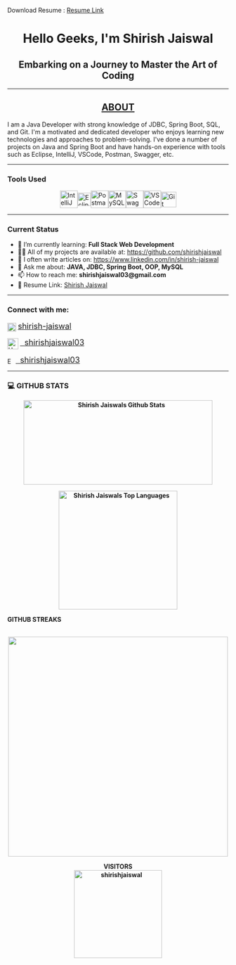 <p>
    Download Resume : <a href="/images/myw3schoolsimage.jpg" download> Resume Link </a>
</p>
<h1 align="center">Hello Geeks, I'm <strong>Shirish Jaiswal</strong></h1>
<h2 align="center"><b>Embarking on a Journey to Master the Art of Coding</b></h2>
<hr/>

<h2 align="center"><b><u>ABOUT</u></b></h2>
<p>I am a Java Developer with strong knowledge of JDBC, Spring Boot, SQL, and Git. I'm a motivated and dedicated developer who enjoys learning new technologies and approaches to problem-solving. I've done a number of projects on Java and Spring Boot and have hands-on experience with tools such as Eclipse, IntelliJ, VSCode, Postman, Swagger, etc.</p>
<hr/>

<h3><b>Tools Used</b></h3>
<div style="display: flex; justify-content: center; align-items: center;">
    <img alt="IntelliJ" height="40" src="https://brandslogos.com/wp-content/uploads/images/large/intellij-idea-logo.png"> 
    <img alt="Eclipse" height="30" src="https://www.eclipse.org/org/artwork/images/eclipse_ide_logo.png">
    <img alt="Postman" height="40" src="https://voyager.postman.com/logo/postman-logo-icon-orange.svg">
    <img alt="MySQL" height="40" src="https://www.mysql.com/common/logos/logo-mysql-170x115.png">
    <img alt="Swagger" height="40" src="https://static1.smartbear.co/swagger/media/assets/images/swagger_logo.svg">
    <img alt="VSCode" height="40" src="https://code.visualstudio.com/assets/images/code-stable.png">
    <img alt="Git" height="35" src="https://git-scm.com/images/logo@2x.png">
</div>
<hr/>
<h3><strong>Current Status</strong></h3>
<ul>
    <!-- <li>🔭 I’m currently working on <a href="#">Project name</a></li> -->
    <li>🌱 I’m currently learning: <strong>Full Stack Web Development</strong></li>
    <li>👨‍💻 All of my projects are available at: <a href="https://github.com/shirishjaiswal">https://github.com/shirishjaiswal</a></li>
    <li>📝 I often write articles on: <a href="https://www.linkedin.com/in/shirish-jaiswal">https://www.linkedin.com/in/shirish-jaiswal</a></li>
    <li>💬 Ask me about: <strong>JAVA, JDBC, Spring Boot, OOP, MySQL</strong></li>
    <li>📫 How to reach me: <strong>shirishjaiswal03@gmail.com</strong></li>
    <li>📄 Resume Link: <a href="">Shirish Jaiswal</a>
    </li>
</ul>
<hr/>
<h3 align="left"><b>Connect with me:<b></h3>
<p align="left" style="font-weight: normal;">
    <img align="center" src="https://content.linkedin.com/content/dam/me/business/en-us/amp/brand-site/v2/bg/LI-Bug.svg.original.svg" alt="LinkedIn" height="20"/>
    <a href="https://www.linkedin.com/in/shirish-jaiswal"> <span style="font-size: 18px">shirish-jaiswal</span>
    </a>
</p>
<p align="left" style="font-weight: normal;">
    <img align="center" src="https://cdn4.iconfinder.com/data/icons/logos-and-brands/512/160_Hackerrank_logo_logos-1024.png" alt="HackarRank" height="25"/>
    <a href="https://www.hackerrank.com/shirishjaiswal03"> <span style="font-size: 18px"> &nbsp; shirishjaiswal03</span>
    </a>
</p>
<p align="left" style="font-weight: normal;">
    <img align="center" src="https://mailmeteor.com/logos/assets/PNG/Gmail_Logo_256px.png" alt="Email" height="15"/>
    <a href="mailto: shirishjaiswal03@gmail.com"> <span style="font-size: 18px"> &nbsp; shirishjaiswal03</span>
    </a>
</p>   
<hr/>

<h3> 💻 <strong> GITHUB STATS </strong></h3>
<p align="center">
    <a href="#">
        <img alt="Shirish Jaiswals Github Stats" src="https://github-readme-stats.vercel.app/api?username=shirishjaiswal&theme=ambient-gradient&show_icons=true" height="192px" width="430px">
    </a>
</p>
<p align="center">
    <a href="#">
        <img alt="Shirish Jaiswals Top Languages" src="https://github-readme-stats.vercel.app/api/top-langs?username=shirishjaiswal&show_icons=true&theme=default" width="270px">
    </a>
    <br>
</p>	
<summary><b> GITHUB STREAKS</b></summary>
<br>
<p align="center">
    <a href="#">
        <img width="500px" src="https://github-readme-streak-stats.herokuapp.com/?user=shirishjaiswal&hide_border=true&theme=ambient-gradient">
    </a>
</p>
<p align="center">
    VISITORS<br>
    <img title="title" align="center" alt="shirishjaiswal" width="200" src="https://profile-counter.glitch.me/shirishjaiswal/count.svg">
</p>

